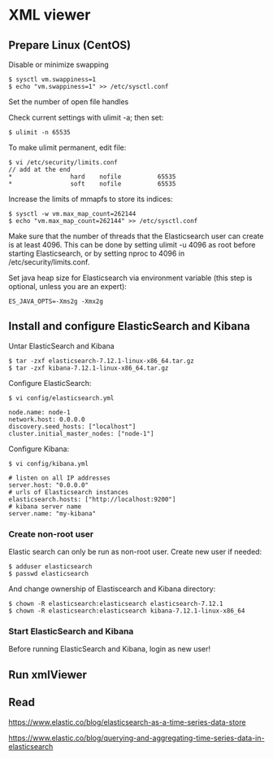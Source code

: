 # XML viewer

## Prepare Linux (CentOS)

Disable or minimize swapping

```
$ sysctl vm.swappiness=1
$ echo "vm.swappiness=1" >> /etc/sysctl.conf
```

Set the number of open file handles

Check current settings with ulimit -a; then set:

```
$ ulimit -n 65535
```

To make ulimit permanent, edit file:

```
$ vi /etc/security/limits.conf
// add at the end
*                hard    nofile          65535
*                soft    nofile          65535
```

Increase the limits of mmapfs to store its indices:

```
$ sysctl -w vm.max_map_count=262144
$ echo "vm.max_map_count=262144" >> /etc/sysctl.conf
```

Make sure that the number of threads that the Elasticsearch user can create is at least 4096. 
This can be done by setting ulimit -u 4096 as root before starting Elasticsearch, or by setting nproc to 4096 in /etc/security/limits.conf.


Set java heap size for Elasticsearch via environment variable (this step is optional, unless you are an expert):

```
ES_JAVA_OPTS=-Xms2g -Xmx2g
```


## Install and configure ElasticSearch and Kibana

Untar ElasticSearch and Kibana

```
$ tar -zxf elasticsearch-7.12.1-linux-x86_64.tar.gz
$ tar -zxf kibana-7.12.1-linux-x86_64.tar.gz
```

Configure ElasticSearch:

```
$ vi config/elasticsearch.yml

node.name: node-1
network.host: 0.0.0.0
discovery.seed_hosts: ["localhost"]
cluster.initial_master_nodes: ["node-1"]
```

Configure Kibana:

```
$ vi config/kibana.yml

# listen on all IP addresses
server.host: "0.0.0.0"
# urls of Elasticsearch instances
elasticsearch.hosts: ["http://localhost:9200"]
# kibana server name
server.name: "my-kibana"
```


### Create non-root user

Elastic search can only be run as non-root user. Create new user if needed:

```
$ adduser elasticsearch
$ passwd elasticsearch
```

And change ownership of Elastiscearch and Kibana directory:

```
$ chown -R elasticsearch:elasticsearch elasticsearch-7.12.1
$ chown -R elasticsearch:elasticsearch kibana-7.12.1-linux-x86_64
```


### Start ElasticSearch and Kibana

Before running ElasticSearch and Kibana, login as new user!



## Run xmlViewer


## Read

https://www.elastic.co/blog/elasticsearch-as-a-time-series-data-store

https://www.elastic.co/blog/querying-and-aggregating-time-series-data-in-elasticsearch



